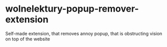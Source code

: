# wolnelektury-popup-remover-extension
Self-made extension, that removes annoy popup, that is obstructing vision on top of the website
